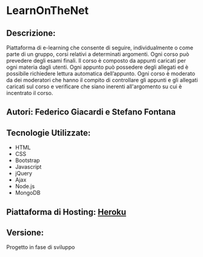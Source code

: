 # LearnOnTheNet

## Descrizione:
Piattaforma di e-learning che consente di seguire, individualmente o come parte di un gruppo, corsi relativi a determinati argomenti. 
Ogni corso può prevedere degli esami finali. 
Il corso è composto da appunti caricati per ogni materia dagli utenti. 
Ogni appunto può possedere degli allegati ed è possibile richiedere lettura automatica dell’appunto. 
Ogni corso è moderato da dei moderatori che hanno il compito di controllare gli appunti e gli allegati caricati sul corso e verificare che siano inerenti all'argomento su cui è incentrato il corso.

## Autori: Federico Giacardi e Stefano Fontana

## Tecnologie Utilizzate: 
* HTML
* CSS
* Bootstrap
* Javascript
* jQuery
* Ajax
* Node.js
* MongoDB

## Piattaforma di Hosting: [Heroku](https://www.heroku.com/)

## Versione:
Progetto in fase di sviluppo
